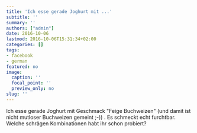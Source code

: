 ```yaml
---
title: 'Ich esse gerade Joghurt mit ...'
subtitle: ''
summary: ''
authors: ["admin"]
date: 2016-10-06
lastmod: 2016-10-06T15:31:34+02:00
categories: []
tags:
- facebook
- german
featured: no
image:
  caption: ''
  focal_point: ''
  preview_only: no
slug: ''
---
```

Ich esse gerade Joghurt mit Geschmack "Feige Buchweizen" (und damit ist nicht mutloser Buchweizen gemeint ;-)) . Es schmeckt echt furchtbar. Welche schrägen Kombinationen habt ihr schon probiert?


